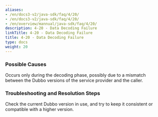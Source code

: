 ```yaml
---
aliases:
- /en/docs3-v2/java-sdk/faq/4/20/
- /en/docs3-v2/java-sdk/faq/4/20/
- /en/overview/mannual/java-sdk/faq/4/20/
description: 4-20 - Data Decoding Failure
linkTitle: 4-20 - Data Decoding Failure
title: 4-20 - Data Decoding Failure
type: docs
weight: 20
---
```







### Possible Causes

Occurs only during the decoding phase, possibly due to a mismatch between the Dubbo versions of the service provider and the caller.

### Troubleshooting and Resolution Steps

Check the current Dubbo version in use, and try to keep it consistent or compatible with a higher version. 

